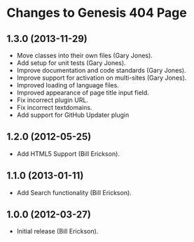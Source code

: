 # Changes to Genesis 404 Page

## 1.3.0 (2013-11-29)
* Move classes into their own files (Gary Jones).
* Add setup for unit tests (Gary Jones).
* Improve documentation and code standards (Gary Jones).
* Improve support for activation on multi-sites (Gary Jones).
* Improved loading of language files.
* Improved appearance of page title input field.
* Fix incorrect plugin URL.
* Fix incorrect textdomains.
* Add support for GitHub Updater plugin

## 1.2.0 (2012-05-25)
* Add HTML5 Support (Bill Erickson).

## 1.1.0 (2013-01-11)
* Add Search functionality (Bill Erickson).

## 1.0.0 (2012-03-27)
* Initial release (Bill Erickson).
